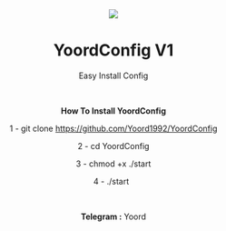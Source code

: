 <center>
<img src="http://s6.picofile.com/file/8378261776/11.jpg">
<center/>

# YoordConfig V1
Easy Install Config
<p>
  &nbsp;

<b>How To Install YoordConfig</b>

1 - git clone https://github.com/Yoord1992/YoordConfig
<p>
2 - cd YoordConfig
<p>
3 - chmod +x ./start
<p>
4 - ./start
&nbsp;
  <p>
    <p>
&nbsp;
&nbsp;
<p>
<b>Telegram :</b> Yoord
<p>
